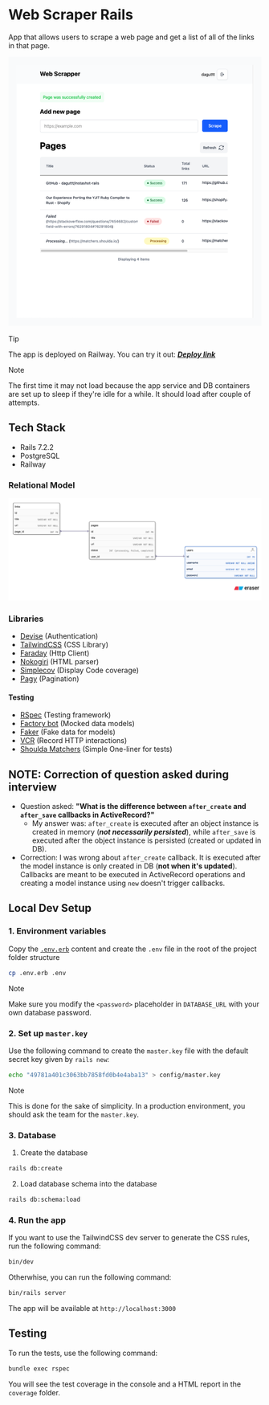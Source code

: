 # Web Scraper Rails

App that allows users to scrape a web page and get a list of all of the links in that page.


<a href="https://web-scrapper-rails-production.up.railway.app">![App Screenshot](./docs/images/app-screenshot.png)</a>

> [!TIP]
> 
> The app is deployed on Railway. You can try it out: [***Deploy link***](https://web-scrapper-rails-production.up.railway.app)

> [!NOTE]
> The first time it may not load because the app service and DB containers are set up to sleep if they're idle for a while. It should load after couple of attempts.

## Tech Stack 

- Rails 7.2.2
- PostgreSQL
- Railway

### Relational Model

![Relational Model](./docs/images/relational-model.png)

### Libraries
- [Devise](https://github.com/heartcombo/devise) (Authentication)
- [TailwindCSS](https://tailwindcss.com/) (CSS Library)
- [Faraday](https://lostisland.github.io/faraday/#/) (Http Client)
- [Nokogiri](https://github.com/sparklemotion/nokogiri) (HTML parser)
- [Simplecov](https://github.com/colszowka/simplecov) (Display Code coverage)
- [Pagy](https://ddnexus.github.io/pagy/) (Pagination)

#### Testing
- [RSpec](https://rspec.info/) (Testing framework)
- [Factory bot](https://github.com/thoughtbot/factory_bot) (Mocked data models)
- [Faker](https://github.com/faker-ruby/faker) (Fake data for models)
- [VCR](https://github.com/vcr/vcr) (Record HTTP interactions)
- [Shoulda Matchers](https://matchers.shoulda.io/) (Simple One-liner for tests)

## NOTE: Correction of question asked during interview

- Question asked: **"What is the difference between `after_create` and `after_save` callbacks in ActiveRecord?"**
    - My answer was: `after_create` is executed after an object instance is created in memory (***not necessarily persisted***), while `after_save` is executed after the object instance is persisted (created or updated in DB).
- Correction: I was wrong about `after_create` callback. It is executed after the model instance is only created in DB (**not when it's updated**). Callbacks are meant to be executed in ActiveRecord operations and creating a model instance using `new` doesn't trigger callbacks.


## Local Dev Setup

### 1. Environment variables

Copy the [`.env.erb`](./.env.erb) content and create the `.env` file in the root of the project folder structure

```bash
cp .env.erb .env
```

> [!NOTE]
> Make sure you modify the `<password>` placeholder in `DATABASE_URL` with your own database password.
   

### 2. Set up `master.key`
Use the following command to create the `master.key` file with the default secret key given by `rails new`:

```bash
echo "49781a401c3063bb7858fd0b4e4aba13" > config/master.key
```

> [!NOTE]
> This is done for the sake of simplicity. In a production environment, you should ask the team for the `master.key`.

### 3. Database

1. Create the database

```bash
rails db:create
```

2. Load database schema into the database

```bash
rails db:schema:load
```

### 4. Run the app
If you want to use the TailwindCSS dev server to generate the CSS rules, run the following command:

```bash
bin/dev
```

Otherwhise, you can run the following command:

```bash
bin/rails server
```

The app will be available at `http://localhost:3000`


## Testing

To run the tests, use the following command:

```bash
bundle exec rspec
```

You will see the test coverage in the console and a HTML report in the `coverage` folder.